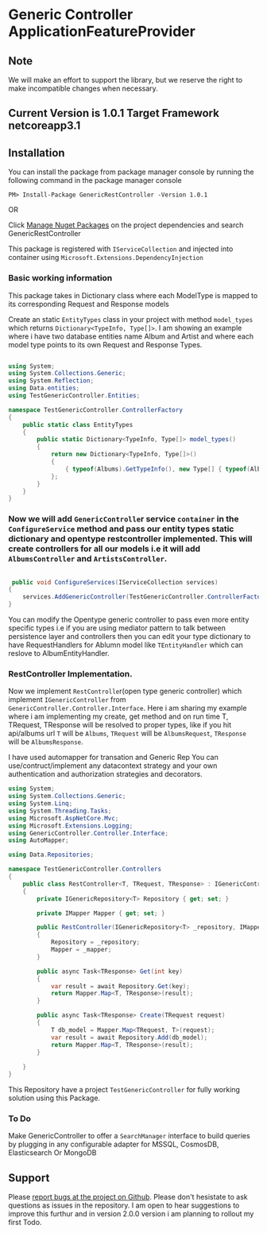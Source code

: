 # Generic Controller ApplicationFeatureProvider

## Note

We will make an effort to support the library, but we reserve the right to make incompatible
changes when necessary.

## Current Version is 1.0.1 Target Framework netcoreapp3.1

## Installation

You can install the package from package manager console by running the following command in the package manager console

`PM> Install-Package GenericRestController -Version 1.0.1`

OR

Click [Manage Nuget Packages](https://www.nuget.org/packages/GenericRestController/1.0.0) on the project dependencies and search GenericRestController

This package is registered with `IServiceCollection` and injected into container using `Microsoft.Extensions.DependencyInjection`

### Basic working information

This package takes in Dictionary class where each ModelType is mapped to its corresponding Request and Response models

Create an static `EntityTypes` class in your project with method `model_types` which returns `Dictionary<TypeInfo, Type[]>`. I am showing an example  where i have two database entities name Album and Artist and where each model type points to its own Request and Response Types.
```C#

using System;
using System.Collections.Generic;
using System.Reflection;
using Data.entities;
using TestGenericController.Entities;

namespace TestGenericController.ControllerFactory
{
    public static class EntityTypes
    {
        public static Dictionary<TypeInfo, Type[]> model_types()
        {
            return new Dictionary<TypeInfo, Type[]>()
            {
                { typeof(Albums).GetTypeInfo(), new Type[] { typeof(Albums) ,typeof(AlbumRequest).GetTypeInfo(), typeof(AlbumResponse).GetTypeInfo() } }
            };
        }
    }
}

```

### Now we will add `GenericControlle`r service `container` in the `ConfigureService` method and pass our entity types static dictionary and opentype restcontroller implemented. This will create controllers for all our models i.e it will add `AlbumsController` and `ArtistsController`.

```C#

 public void ConfigureServices(IServiceCollection services)
{
    services.AddGenericController(TestGenericController.ControllerFactory.EntityTypes.model_types(), typeof(RestController<,,>));
}

```

You can modify the Opentype generic controller to pass even more entity specific types i.e if you are using mediator pattern to talk between persistence layer and controllers then you can edit your type dictionary to have RequestHandlers for Ablumn model like `TEntityHandler` which can reslove to AlbumEntityHandler.

### RestController Implementation.

Now we implement `RestControlle`r(open type generic controller) which implement `IGenericController` from `GenericController.Controller.Interface`.
Here i am sharing my example where i am implementing my create, get method and on run time T, TRequest, TResponse will be resolved to proper types, like if you hit api/albums url `T` will be `Albums`, `TRequest` will be `AlbumsRequest`, `TResponse` will be `AlbumsResponse`.

I have used automapper for transation and Generic Rep
You can use/contruct/implement any datacontext strategy and your own authentication and authorization strategies and decorators.

```C#
using System;
using System.Collections.Generic;
using System.Linq;
using System.Threading.Tasks;
using Microsoft.AspNetCore.Mvc;
using Microsoft.Extensions.Logging;
using GenericController.Controller.Interface;
using AutoMapper;

using Data.Repositories;

namespace TestGenericController.Controllers
{
    public class RestController<T, TRequest, TResponse> : IGenericController<T, TRequest, TResponse> where T : class where TRequest : class where TResponse : class
    {
        private IGenericRepository<T> Repository { get; set; }

        private IMapper Mapper { get; set; }

        public RestController(IGenericRepository<T> _repository, IMapper _mapper)
        {
            Repository = _repository;
            Mapper = _mapper;
        }

        public async Task<TResponse> Get(int key)
        {
            var result = await Repository.Get(key);
            return Mapper.Map<T, TResponse>(result);
        }

        public async Task<TResponse> Create(TRequest request)
        {
            T db_model = Mapper.Map<TRequest, T>(request);
            var result = await Repository.Add(db_model);
            return Mapper.Map<T, TResponse>(result);
        }
        
    }
}


```

This Repository have a project `TestGenericController` for fully working solution using this Package.


### To Do

 Make GenericController to offer a `SearchManager` interface to build queries by plugging in any configurable adapter for MSSQL, CosmosDB, Elasticsearch Or MongoDB
## Support


Please [report bugs at the project on Github](https://github.com/ajays1991/GenericController/issues). Please don't hesistate to ask questions as issues in the repository. I am open to hear suggestions to improve this furthur and in version 2.0.0 version i am planning to rollout my first  Todo.
